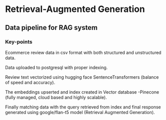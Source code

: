 # Retrieval-Augmented Generation

## Data pipeline for RAG system

### Key-points

Ecommerce review data in csv format with both structured and unstructured data.

Data uploaded to postgresql with proper indexing.

Review text vectorized using hugging face SentenceTransformers (balance of speed and accuracy).

The embeddings upserted and index created in Vector database -Pinecone  (fully managed, cloud based and highly scalable).

Finally matching data with the query retrieved from index and final response generated using google/flan-t5 model (Retrieval Augmented Generation).
